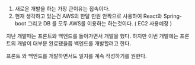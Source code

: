 1. 새로운 개발을 하는 가장 큰이유는 접속이다.
2. 현재 생각하고 있는건 AWS의 한달 만원 안짝으로 사용하여 React와 Spring-boot 그리고 DB 를 모두 AWS를 이용하는 하는것이다. ( EC2 사용예정 )

지난 개발때는 프론트와 백엔드를 돌아가면서 개발을 했다. 하지만 이번 개발에는 프론트의 개발이 대부분 완료됐을쯤 백엔드를 개발할려고 한다. 

프론트 와 백엔드를 개발하면서도 일지를 계속 작성하기를 원한다.
